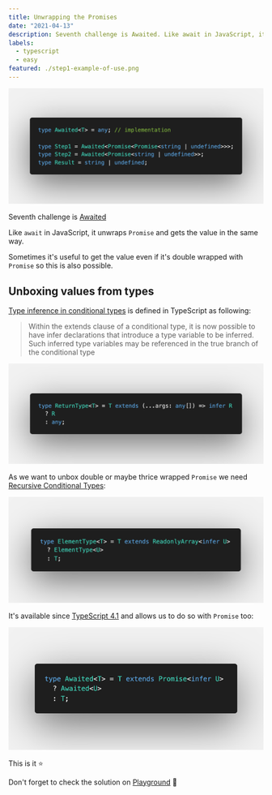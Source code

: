 ```yaml
---
title: Unwrapping the Promises
date: "2021-04-13"
description: Seventh challenge is Awaited. Like await in JavaScript, it unwraps Promise and gets the value in the same way. Sometimes it's useful to get the value even if it's double wrapped with Promise so this is also possible.
labels:
  - typescript
  - easy
featured: ./step1-example-of-use.png
---
```


![Example of Awaited use](./step1-example-of-use.png)

Seventh challenge is [Awaited](https://github.com/type-challenges/type-challenges/blob/master/questions/189-easy-awaited/README.md)

Like `await` in JavaScript, it unwraps `Promise` and gets the value in the same way.

Sometimes it's useful to get the value even if it's double wrapped with `Promise` so this is also possible.

## Unboxing values from types

[Type inference in conditional types](https://www.typescriptlang.org/docs/handbook/release-notes/typescript-2-8.html#type-inference-in-conditional-types) is defined in TypeScript as following:

> Within the extends clause of a conditional type, it is now possible to have infer declarations that introduce a type variable to be inferred. Such inferred type variables may be referenced in the true branch of the conditional type

![Example of type inference in conditional types](./step2-example-of-type-inference-in-conditional-types.png)

As we want to unbox double or maybe thrice wrapped `Promise` we need [Recursive Conditional Types](https://devblogs.microsoft.com/typescript/announcing-typescript-4-1/#recursive-conditional-types):

![Example of recursive conditional types](./step3-example-of-recursive-conditional-types.png)

It's available since [TypeScript 4.1](https://devblogs.microsoft.com/typescript/announcing-typescript-4-1/) and allows us to do so with `Promise` too:

![Solution](./step4-solution.png)

This is it ⭐️

Don't forget to check the solution on [Playground](https://www.typescriptlang.org/play?#code/PQKgUABBCMAcCcEC0ECCB3AhgSwC4FMATSZJM8kgIwE8IBZTAY23wCsIBlbAawHsAnTBAAUAAQC2TFqwDOPAZgCUEAMT5MM2ioAO-XuOwz8JEirMQAigFd8M3Nl4A7E1ACSAMwjp8EABaYANx8hXGptH3RfbEZfCEMvQW1wwghQ8IgAGx4fAAU9AyMAOggACV50Lx9GTEcIAHN8XAgQsIiomLiZOMc5Qh9cXwjE5NTWgH4IADEBCHwAD0xxbQyfbE9vP0CfAAM8-UN8AB4AUQWllYAVVoA+bb9y1N56xohTxeX8K-CxlwhriAuUS6AEcbHYHLV4toBAQUu58qlBhAANoCbB1bCOTAZZr8eyMFYAXWEvlwuG0MgAXMBgH0AoVcLxgJJGHI+IJgJhCAEaowiEg0rZGPxsNpcEh5vh+MwjDIkKDbPYnEhoEgACwAVm4auUNBREikbDZCmJpPJVJpGIGVkohUY+mZhtk8kEil+-wAaiwKk4IABxPAlG2UvxkinU4C4GQxQqyQoCOrAODwMAgYBgDOgCAAfVzefzeYgAE1eFZ+BAAMK8PqlKU+AsN3MQNMZwVoLB4IiHC7-AC8ANmcwIjkIXT2BSOmPcUogAFVriQJhgcLDDvOSCGLgBuTMgHONgsAxWVjS2fcHwst7BLGEQADer1B2IANK85uFGE0AL4QeH6CAAOSiIKSAxNiKyOA0MjAFY9gZDIAGtq0EAABoQP244HIcdgipBC5tkW6EQJhRiHA+7gsBkhAho4VjiJQM5fguYBttUspEciJCnB+uAnE+GSHMunaEIcKHXK+OGYnU1ziVx774J+fFWNigkdquRbifev6UdREC0fRjEyc+YCEhmu7nhe2ZTGWAwzhwBAUhZF7NumoAkP8HD+PwPjUKW5YyLwGSwRCVKhuaEZRjGcYJkmCCcj03j8O5EBevgFQBUFSo9CGZrhjSkW+LGMjxvwibJsAGXBU4MjJXQAg+BW-gZBBUE5WGFqRtGhXRaVqbpmAQA) 🚀

